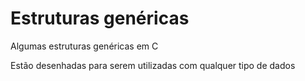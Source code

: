 # Estruturas genéricas

Algumas estruturas genéricas em C

Estão desenhadas para serem utilizadas com qualquer tipo de dados  

